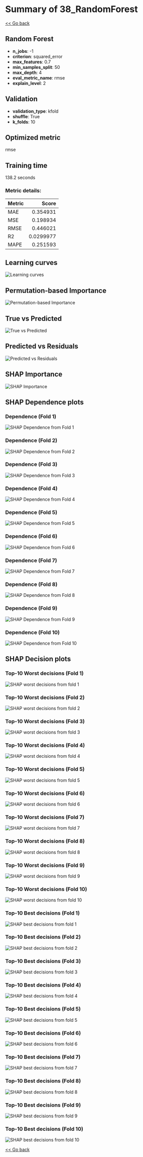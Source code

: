 # Summary of 38_RandomForest

[<< Go back](../README.md)


## Random Forest
- **n_jobs**: -1
- **criterion**: squared_error
- **max_features**: 0.7
- **min_samples_split**: 50
- **max_depth**: 4
- **eval_metric_name**: rmse
- **explain_level**: 2

## Validation
 - **validation_type**: kfold
 - **shuffle**: True
 - **k_folds**: 10

## Optimized metric
rmse

## Training time

138.2 seconds

### Metric details:
| Metric   |     Score |
|:---------|----------:|
| MAE      | 0.354931  |
| MSE      | 0.198934  |
| RMSE     | 0.446021  |
| R2       | 0.0299977 |
| MAPE     | 0.251593  |



## Learning curves
![Learning curves](learning_curves.png)

## Permutation-based Importance
![Permutation-based Importance](permutation_importance.png)
## True vs Predicted

![True vs Predicted](true_vs_predicted.png)


## Predicted vs Residuals

![Predicted vs Residuals](predicted_vs_residuals.png)



## SHAP Importance
![SHAP Importance](shap_importance.png)

## SHAP Dependence plots

### Dependence (Fold 1)
![SHAP Dependence from Fold 1](learner_fold_0_shap_dependence.png)
### Dependence (Fold 2)
![SHAP Dependence from Fold 2](learner_fold_1_shap_dependence.png)
### Dependence (Fold 3)
![SHAP Dependence from Fold 3](learner_fold_2_shap_dependence.png)
### Dependence (Fold 4)
![SHAP Dependence from Fold 4](learner_fold_3_shap_dependence.png)
### Dependence (Fold 5)
![SHAP Dependence from Fold 5](learner_fold_4_shap_dependence.png)
### Dependence (Fold 6)
![SHAP Dependence from Fold 6](learner_fold_5_shap_dependence.png)
### Dependence (Fold 7)
![SHAP Dependence from Fold 7](learner_fold_6_shap_dependence.png)
### Dependence (Fold 8)
![SHAP Dependence from Fold 8](learner_fold_7_shap_dependence.png)
### Dependence (Fold 9)
![SHAP Dependence from Fold 9](learner_fold_8_shap_dependence.png)
### Dependence (Fold 10)
![SHAP Dependence from Fold 10](learner_fold_9_shap_dependence.png)

## SHAP Decision plots

### Top-10 Worst decisions (Fold 1)
![SHAP worst decisions from fold 1](learner_fold_0_shap_worst_decisions.png)
### Top-10 Worst decisions (Fold 2)
![SHAP worst decisions from fold 2](learner_fold_1_shap_worst_decisions.png)
### Top-10 Worst decisions (Fold 3)
![SHAP worst decisions from fold 3](learner_fold_2_shap_worst_decisions.png)
### Top-10 Worst decisions (Fold 4)
![SHAP worst decisions from fold 4](learner_fold_3_shap_worst_decisions.png)
### Top-10 Worst decisions (Fold 5)
![SHAP worst decisions from fold 5](learner_fold_4_shap_worst_decisions.png)
### Top-10 Worst decisions (Fold 6)
![SHAP worst decisions from fold 6](learner_fold_5_shap_worst_decisions.png)
### Top-10 Worst decisions (Fold 7)
![SHAP worst decisions from fold 7](learner_fold_6_shap_worst_decisions.png)
### Top-10 Worst decisions (Fold 8)
![SHAP worst decisions from fold 8](learner_fold_7_shap_worst_decisions.png)
### Top-10 Worst decisions (Fold 9)
![SHAP worst decisions from fold 9](learner_fold_8_shap_worst_decisions.png)
### Top-10 Worst decisions (Fold 10)
![SHAP worst decisions from fold 10](learner_fold_9_shap_worst_decisions.png)
### Top-10 Best decisions (Fold 1)
![SHAP best decisions from fold 1](learner_fold_0_shap_best_decisions.png)
### Top-10 Best decisions (Fold 2)
![SHAP best decisions from fold 2](learner_fold_1_shap_best_decisions.png)
### Top-10 Best decisions (Fold 3)
![SHAP best decisions from fold 3](learner_fold_2_shap_best_decisions.png)
### Top-10 Best decisions (Fold 4)
![SHAP best decisions from fold 4](learner_fold_3_shap_best_decisions.png)
### Top-10 Best decisions (Fold 5)
![SHAP best decisions from fold 5](learner_fold_4_shap_best_decisions.png)
### Top-10 Best decisions (Fold 6)
![SHAP best decisions from fold 6](learner_fold_5_shap_best_decisions.png)
### Top-10 Best decisions (Fold 7)
![SHAP best decisions from fold 7](learner_fold_6_shap_best_decisions.png)
### Top-10 Best decisions (Fold 8)
![SHAP best decisions from fold 8](learner_fold_7_shap_best_decisions.png)
### Top-10 Best decisions (Fold 9)
![SHAP best decisions from fold 9](learner_fold_8_shap_best_decisions.png)
### Top-10 Best decisions (Fold 10)
![SHAP best decisions from fold 10](learner_fold_9_shap_best_decisions.png)

[<< Go back](../README.md)
